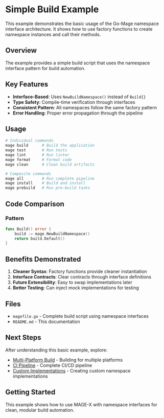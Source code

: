 # Simple Build Example

This example demonstrates the basic usage of the Go-Mage namespace interface architecture. It shows how to use factory functions to create namespace instances and call their methods.

## Overview

The example provides a simple build script that uses the namespace interface pattern for build automation.

## Key Features

- **Interface-Based**: Uses `NewBuildNamespace()` instead of `Build{}`
- **Type Safety**: Compile-time verification through interfaces
- **Consistent Pattern**: All namespaces follow the same factory pattern
- **Error Handling**: Proper error propagation through the pipeline

## Usage

```bash
# Individual commands
mage build      # Build the application
mage test       # Run tests
mage lint       # Run linter
mage format     # Format code
mage clean      # Clean build artifacts

# Composite commands
mage all        # Run complete pipeline
mage install    # Build and install
mage prebuild   # Run pre-build tasks
```

## Code Comparison

### Pattern
```go
func Build() error {
    build := mage.NewBuildNamespace()
    return build.Default()
}
```

## Benefits Demonstrated

1. **Cleaner Syntax**: Factory functions provide cleaner instantiation
2. **Interface Contracts**: Clear contracts through interface definitions
3. **Future Extensibility**: Easy to swap implementations later
4. **Better Testing**: Can inject mock implementations for testing

## Files

- `magefile.go` - Complete build script using namespace interfaces
- `README.md` - This documentation

## Next Steps

After understanding this basic example, explore:
- [Multi-Platform Build](../multi-platform/) - Building for multiple platforms
- [CI Pipeline](../ci-pipeline/) - Complete CI/CD pipeline
- [Custom Implementations](../../custom/) - Creating custom namespace implementations

## Getting Started

This example shows how to use MAGE-X with namespace interfaces for clean, modular build automation.
